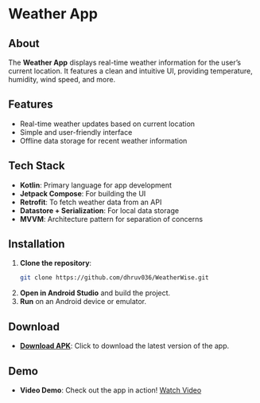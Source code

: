 # Weather App

## About

The **Weather App** displays real-time weather information for the user’s current location. It features a clean and intuitive UI, providing temperature, humidity, wind speed, and more.

## Features

- Real-time weather updates based on current location
- Simple and user-friendly interface
- Offline data storage for recent weather information

## Tech Stack

- **Kotlin**: Primary language for app development
- **Jetpack Compose**: For building the UI
- **Retrofit**: To fetch weather data from an API
- **Datastore + Serialization**: For local data storage
- **MVVM**: Architecture pattern for separation of concerns

## Installation

1. **Clone the repository**:
    ```sh
    git clone https://github.com/dhruv036/WeatherWise.git
    ```
2. **Open in Android Studio** and build the project.
3. **Run** on an Android device or emulator.

## Download

- **[Download APK](https://we.tl/t-MuBiGAXaXl)**: Click to download the latest version of the app.

## Demo

- **Video Demo**: Check out the app in action! [Watch Video](https://drive.google.com/file/d/1MdPr1VxreVECUloRiNauzWIwOVwXQdnX/view?usp=sharing)
